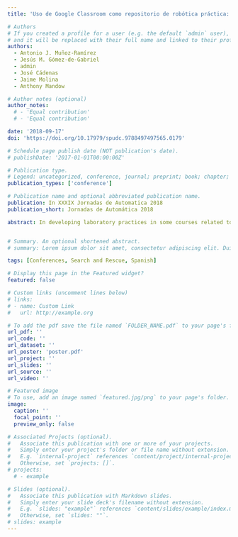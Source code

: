 ```yaml
---
title: 'Uso de Google Classroom como repositorio de robótica práctica: PieroAcademy'

# Authors
# If you created a profile for a user (e.g. the default `admin` user), write the username (folder name) here
# and it will be replaced with their full name and linked to their profile.
authors:
  - Antonio J. Muñoz-Ramírez
  - Jesús M. Gómez-de-Gabriel
  - admin 
  - José Cádenas
  - Jaime Molina
  - Anthony Mandow

# Author notes (optional)
author_notes:
  # - 'Equal contribution'
  # - 'Equal contribution'

date: '2018-09-17'
doi: 'https://doi.org/10.17979/spudc.9788497497565.0179'

# Schedule page publish date (NOT publication's date).
# publishDate: '2017-01-01T00:00:00Z'

# Publication type.
# Legend: uncategorized, conference, journal; preprint; book; chapter; thesis; patent
publication_types: ['conference']

# Publication name and optional abbreviated publication name.
publication: In XXXIX Jornadas de Automatica 2018
publication_short: Jornadas de Automática 2018

abstract: In developing laboratory practices in some courses related to systems engineering and automation, students are expected to gather information on equipment and components from different external sources. However, the results of their research, which in many cases are of high quality, are forgotten once evaluated. In order to value and improve the use of these works, we propose the creation of a controlled repository of information where students can collect material required to carry out their labwork, examples, and tutorials made by other students, but also contribute to expand the available information through their own experiences. The implementation of the repository is based on tools recently provided by the G Suite for Education (GSFE), especially Google Classroom. This paper describes the development and experience with this system as a means to manage an organized repository where the so-called ”Classes”take content from thematic units. The experience has shown advantages regarding versatility in the access from mobile devices and the capacity of reuse in real courses.


# Summary. An optional shortened abstract.
# summary: Lorem ipsum dolor sit amet, consectetur adipiscing elit. Duis posuere tellus ac convallis placerat. Proin tincidunt magna sed ex sollicitudin condimentum.

tags: [Conferences, Search and Rescue, Spanish]

# Display this page in the Featured widget?
featured: false

# Custom links (uncomment lines below)
# links:
# - name: Custom Link
#   url: http://example.org

# To add the pdf save the file named `FOLDER_NAME.pdf` to your page's folder.
url_pdf: ''
url_code: ''
url_dataset: ''
url_poster: 'poster.pdf'
url_project: ''
url_slides: ''
url_source: ''
url_video: ''

# Featured image
# To use, add an image named `featured.jpg/png` to your page's folder.
image:
  caption: ''
  focal_point: ''
  preview_only: false

# Associated Projects (optional).
#   Associate this publication with one or more of your projects.
#   Simply enter your project's folder or file name without extension.
#   E.g. `internal-project` references `content/project/internal-project/index.md`.
#   Otherwise, set `projects: []`.
# projects:
  # - example

# Slides (optional).
#   Associate this publication with Markdown slides.
#   Simply enter your slide deck's filename without extension.
#   E.g. `slides: "example"` references `content/slides/example/index.md`.
#   Otherwise, set `slides: ""`.
# slides: example
---
```


<!-- {{% callout note %}}
Click the _Cite_ button above to demo the feature to enable visitors to import publication metadata into their reference management software.
{{% /callout %}}

{{% callout note %}}
Create your slides in Markdown - click the _Slides_ button to check out the example.
{{% /callout %}}

Supplementary notes can be added here, including [code, math, and images](https://wowchemy.com/docs/writing-markdown-latex/). -->
